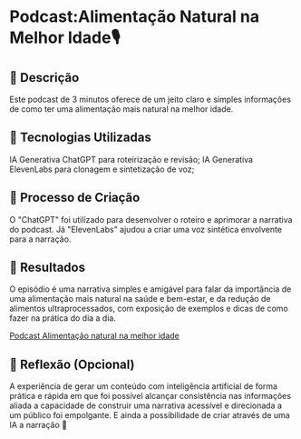 # Podcast:Alimentação Natural na Melhor Idade🎙️ 

## 📒 Descrição
Este podcast de 3 minutos oferece de um jeito claro e simples informações de como ter uma alimentação mais natural na melhor idade. 

## 🤖 Tecnologias Utilizadas
IA Generativa ChatGPT para roteirização e revisão;
IA Generativa ElevenLabs para clonagem e sintetização de voz;

## 🧐 Processo de Criação
O "ChatGPT" foi utilizado para desenvolver o roteiro e aprimorar a narrativa do podcast. Já "ElevenLabs" ajudou a criar uma voz sintética envolvente para a narração.

## 🚀 Resultados
O episódio é uma narrativa simples e amigável para falar da importância de uma alimentação mais natural na saúde e bem-estar, e da redução de alimentos ultraprocessados, com exposição de exemplos e dicas de como fazer na prática do dia a dia.

<a href="https://github.com/rosanasmara/BootcampCX/blob/a368c813e686145b1a60329fe34daf9fab16aacc/Alimenta%C3%A7%C3%A3o%20natural%20na%20melhor%20idade.mp3" title="Podcast"> Podcast Alimentação natural na melhor idade</a>

## 💭 Reflexão (Opcional)
A experiência de gerar um conteúdo com inteligência artificial de forma prática e rápida em que foi possível alcançar consistência nas informações aliada a capacidade de construir uma narrativa acessível e direcionada a um público foi empolgante. E ainda a possibilidade de criar através de uma IA a narração 🤩
